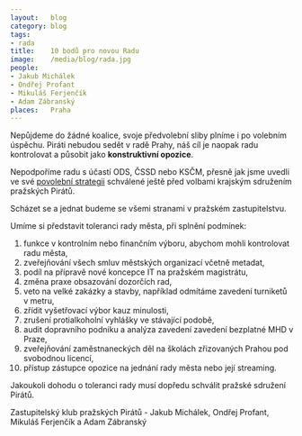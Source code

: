 ```yaml
---
layout:   blog
category: blog
tags:
- rada
title:    10 bodů pro novou Radu
image:    /media/blog/rada.jpg
people:   
- Jakub Michálek 
- Ondřej Profant 
- Mikuláš Ferjenčík 
- Adam Zábranský
places:   Praha
---
```


Nepůjdeme do žádné koalice, svoje předvolební sliby plníme i po volebním úspěchu. Piráti nebudou sedět v radě Prahy, náš cíl je naopak radu kontrolovat a působit jako **konstruktivní opozice**.

Nepodpoříme radu s účastí ODS, ČSSD nebo KSČM, přesně jak jsme uvedli ve své [povolební strategii] schválené ještě před volbami krajským sdružením pražských Pirátů.

Scházet se a jednat budeme se všemi stranami v pražském zastupitelstvu.

Umíme si představit toleranci rady města, při splnění podmínek:

   1. funkce v kontrolním nebo finančním výboru, abychom mohli kontrolovat radu města,
   2. zveřejňování všech smluv městských organizací včetně metadat,
   3. podíl na přípravě nové koncepce IT na pražském magistrátu,
   4. změna praxe obsazování dozorčích rad,
   5. veto na velké zakázky a stavby, například odmítáme zavedení turniketů v metru,
   6. zřídit vyšetřovací výbor kauz minulosti,
   7. zrušení protialkoholní vyhlášky ve stávající podobě,
   8. audit dopravního podniku a analýza zavedení zavedení bezplatné MHD v Praze,
   9. zveřejňování zaměstnaneckých děl na školách zřizovaných Prahou pod svobodnou licencí,
   10. přístup zástupce opozice na jednání rady města nebo její streaming.

Jakoukoli dohodu o toleranci rady musí dopředu schválit pražské sdružení Pirátů.

Zastupitelský klub pražských Pirátů - Jakub Michálek, Ondřej Profant, Mikuláš Ferjenčík a Adam Zábranský

[povolební strategii]: https://www.pirati.cz/regiony/praha/povolebni_strategie

